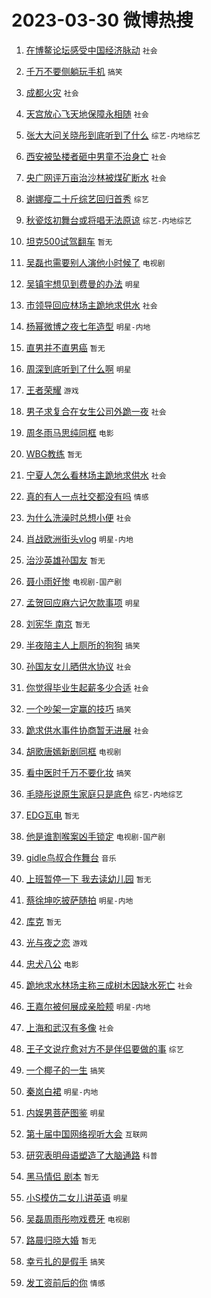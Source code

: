# 2023-03-30 微博热搜 
1. [在博鳌论坛感受中国经济脉动](https://m.weibo.cn/search?containerid=100103type%3D1%26t%3D10%26q%3D%23%E5%9C%A8%E5%8D%9A%E9%B3%8C%E8%AE%BA%E5%9D%9B%E6%84%9F%E5%8F%97%E4%B8%AD%E5%9B%BD%E7%BB%8F%E6%B5%8E%E8%84%89%E5%8A%A8%23&stream_entry_id=51&isnewpage=1&extparam=seat%3D1%26pos%3D0%26dgr%3D0%26stream_entry_id%3D51%26filter_type%3Drealtimehot%26cate%3D10103%26c_type%3D51%26display_time%3D1680116663%26pre_seqid%3D16801166630990316320112&luicode=10000011&lfid=106003type%3D25%26t%3D3%26disable_hot%3D1%26filter_type%3Drealtimehot) `社会` 

2. [千万不要侧躺玩手机](https://m.weibo.cn/search?containerid=100103type%3D1%26t%3D10%26q%3D%23%E5%8D%83%E4%B8%87%E4%B8%8D%E8%A6%81%E4%BE%A7%E8%BA%BA%E7%8E%A9%E6%89%8B%E6%9C%BA%23&stream_entry_id=31&isnewpage=1&extparam=seat%3D1%26q%3D%2523%25E5%258D%2583%25E4%25B8%2587%25E4%25B8%258D%25E8%25A6%2581%25E4%25BE%25A7%25E8%25BA%25BA%25E7%258E%25A9%25E6%2589%258B%25E6%259C%25BA%2523%26c_type%3D31%26dgr%3D0%26filter_type%3Drealtimehot%26cate%3D5001%26stream_entry_id%3D31%26pos%3D0%26lcate%3D5001%26flag%3D2%26band_rank%3D1%26realpos%3D1%26display_time%3D1680116663%26pre_seqid%3D16801166630990316320112&luicode=10000011&lfid=106003type%3D25%26t%3D3%26disable_hot%3D1%26filter_type%3Drealtimehot) `搞笑` 

3. [成都火灾](https://m.weibo.cn/search?containerid=100103type%3D1%26t%3D10%26q%3D%E6%88%90%E9%83%BD%E7%81%AB%E7%81%BE&stream_entry_id=31&isnewpage=1&extparam=seat%3D1%26q%3D%25E6%2588%2590%25E9%2583%25BD%25E7%2581%25AB%25E7%2581%25BE%26c_type%3D31%26dgr%3D0%26filter_type%3Drealtimehot%26cate%3D5001%26stream_entry_id%3D31%26pos%3D1%26lcate%3D5001%26flag%3D0%26band_rank%3D2%26realpos%3D2%26display_time%3D1680116663%26pre_seqid%3D16801166630990316320112&luicode=10000011&lfid=106003type%3D25%26t%3D3%26disable_hot%3D1%26filter_type%3Drealtimehot) `社会` 

4. [天宫放心飞天地保障永相随](https://m.weibo.cn/search?containerid=100103type%3D1%26t%3D10%26q%3D%23%E5%A4%A9%E5%AE%AB%E6%94%BE%E5%BF%83%E9%A3%9E%E5%A4%A9%E5%9C%B0%E4%BF%9D%E9%9A%9C%E6%B0%B8%E7%9B%B8%E9%9A%8F%23&stream_entry_id=31&isnewpage=1&extparam=seat%3D1%26q%3D%2523%25E5%25A4%25A9%25E5%25AE%25AB%25E6%2594%25BE%25E5%25BF%2583%25E9%25A3%259E%25E5%25A4%25A9%25E5%259C%25B0%25E4%25BF%259D%25E9%259A%259C%25E6%25B0%25B8%25E7%259B%25B8%25E9%259A%258F%2523%26c_type%3D31%26dgr%3D0%26filter_type%3Drealtimehot%26cate%3D5001%26stream_entry_id%3D31%26pos%3D2%26lcate%3D5001%26flag%3D0%26band_rank%3D3%26realpos%3D3%26display_time%3D1680116663%26pre_seqid%3D16801166630990316320112&luicode=10000011&lfid=106003type%3D25%26t%3D3%26disable_hot%3D1%26filter_type%3Drealtimehot) `社会` 

5. [张大大问关晓彤到底听到了什么](https://m.weibo.cn/search?containerid=100103type%3D1%26t%3D10%26q%3D%23%E5%BC%A0%E5%A4%A7%E5%A4%A7%E9%97%AE%E5%85%B3%E6%99%93%E5%BD%A4%E5%88%B0%E5%BA%95%E5%90%AC%E5%88%B0%E4%BA%86%E4%BB%80%E4%B9%88%23&stream_entry_id=31&isnewpage=1&extparam=seat%3D1%26q%3D%2523%25E5%25BC%25A0%25E5%25A4%25A7%25E5%25A4%25A7%25E9%2597%25AE%25E5%2585%25B3%25E6%2599%2593%25E5%25BD%25A4%25E5%2588%25B0%25E5%25BA%2595%25E5%2590%25AC%25E5%2588%25B0%25E4%25BA%2586%25E4%25BB%2580%25E4%25B9%2588%2523%26c_type%3D31%26dgr%3D0%26filter_type%3Drealtimehot%26cate%3D5001%26stream_entry_id%3D31%26pos%3D3%26lcate%3D5001%26flag%3D0%26band_rank%3D4%26realpos%3D4%26display_time%3D1680116663%26pre_seqid%3D16801166630990316320112&luicode=10000011&lfid=106003type%3D25%26t%3D3%26disable_hot%3D1%26filter_type%3Drealtimehot) `综艺-内地综艺` 

6. [西安被坠楼者砸中男童不治身亡](https://m.weibo.cn/search?containerid=100103type%3D1%26t%3D10%26q%3D%23%E8%A5%BF%E5%AE%89%E8%A2%AB%E5%9D%A0%E6%A5%BC%E8%80%85%E7%A0%B8%E4%B8%AD%E7%94%B7%E7%AB%A5%E4%B8%8D%E6%B2%BB%E8%BA%AB%E4%BA%A1%23&stream_entry_id=31&isnewpage=1&extparam=seat%3D1%26q%3D%2523%25E8%25A5%25BF%25E5%25AE%2589%25E8%25A2%25AB%25E5%259D%25A0%25E6%25A5%25BC%25E8%2580%2585%25E7%25A0%25B8%25E4%25B8%25AD%25E7%2594%25B7%25E7%25AB%25A5%25E4%25B8%258D%25E6%25B2%25BB%25E8%25BA%25AB%25E4%25BA%25A1%2523%26c_type%3D31%26dgr%3D0%26filter_type%3Drealtimehot%26cate%3D5001%26stream_entry_id%3D31%26pos%3D4%26lcate%3D5001%26flag%3D0%26band_rank%3D5%26realpos%3D5%26display_time%3D1680116663%26pre_seqid%3D16801166630990316320112&luicode=10000011&lfid=106003type%3D25%26t%3D3%26disable_hot%3D1%26filter_type%3Drealtimehot) `社会` 

7. [央广网评万亩治沙林被煤矿断水](https://m.weibo.cn/search?containerid=100103type%3D1%26t%3D10%26q%3D%23%E5%A4%AE%E5%B9%BF%E7%BD%91%E8%AF%84%E4%B8%87%E4%BA%A9%E6%B2%BB%E6%B2%99%E6%9E%97%E8%A2%AB%E7%85%A4%E7%9F%BF%E6%96%AD%E6%B0%B4%23&stream_entry_id=31&isnewpage=1&extparam=seat%3D1%26q%3D%2523%25E5%25A4%25AE%25E5%25B9%25BF%25E7%25BD%2591%25E8%25AF%2584%25E4%25B8%2587%25E4%25BA%25A9%25E6%25B2%25BB%25E6%25B2%2599%25E6%259E%2597%25E8%25A2%25AB%25E7%2585%25A4%25E7%259F%25BF%25E6%2596%25AD%25E6%25B0%25B4%2523%26c_type%3D31%26dgr%3D0%26filter_type%3Drealtimehot%26cate%3D5001%26stream_entry_id%3D31%26pos%3D5%26lcate%3D5001%26flag%3D0%26band_rank%3D6%26realpos%3D6%26display_time%3D1680116663%26pre_seqid%3D16801166630990316320112&luicode=10000011&lfid=106003type%3D25%26t%3D3%26disable_hot%3D1%26filter_type%3Drealtimehot) `社会` 

8. [谢娜瘦二十斤综艺回归首秀](https://m.weibo.cn/search?containerid=100103type%3D1%26t%3D10%26q%3D%23%E8%B0%A2%E5%A8%9C%E7%98%A6%E4%BA%8C%E5%8D%81%E6%96%A4%E7%BB%BC%E8%89%BA%E5%9B%9E%E5%BD%92%E9%A6%96%E7%A7%80%23&stream_entry_id=31&isnewpage=1&extparam=seat%3D1%26q%3D%2523%25E8%25B0%25A2%25E5%25A8%259C%25E7%2598%25A6%25E4%25BA%258C%25E5%258D%2581%25E6%2596%25A4%25E7%25BB%25BC%25E8%2589%25BA%25E5%259B%259E%25E5%25BD%2592%25E9%25A6%2596%25E7%25A7%2580%2523%26c_type%3D31%26dgr%3D0%26filter_type%3Drealtimehot%26cate%3D5001%26stream_entry_id%3D31%26pos%3D6%26lcate%3D5001%26flag%3D2%26band_rank%3D7%26realpos%3D7%26display_time%3D1680116663%26pre_seqid%3D16801166630990316320112&luicode=10000011&lfid=106003type%3D25%26t%3D3%26disable_hot%3D1%26filter_type%3Drealtimehot) `综艺` 

9. [秋瓷炫初舞台或将唱无法原谅](https://m.weibo.cn/search?containerid=100103type%3D1%26t%3D10%26q%3D%23%E7%A7%8B%E7%93%B7%E7%82%AB%E5%88%9D%E8%88%9E%E5%8F%B0%E6%88%96%E5%B0%86%E5%94%B1%E6%97%A0%E6%B3%95%E5%8E%9F%E8%B0%85%23&stream_entry_id=31&isnewpage=1&extparam=seat%3D1%26q%3D%2523%25E7%25A7%258B%25E7%2593%25B7%25E7%2582%25AB%25E5%2588%259D%25E8%2588%259E%25E5%258F%25B0%25E6%2588%2596%25E5%25B0%2586%25E5%2594%25B1%25E6%2597%25A0%25E6%25B3%2595%25E5%258E%259F%25E8%25B0%2585%2523%26c_type%3D31%26dgr%3D0%26filter_type%3Drealtimehot%26cate%3D5001%26stream_entry_id%3D31%26pos%3D7%26lcate%3D5001%26flag%3D0%26band_rank%3D8%26realpos%3D8%26display_time%3D1680116663%26pre_seqid%3D16801166630990316320112&luicode=10000011&lfid=106003type%3D25%26t%3D3%26disable_hot%3D1%26filter_type%3Drealtimehot) `综艺-内地综艺` 

10. [坦克500试驾翻车](https://m.weibo.cn/search?containerid=100103type%3D1%26t%3D10%26q%3D%E5%9D%A6%E5%85%8B500%E8%AF%95%E9%A9%BE%E7%BF%BB%E8%BD%A6&stream_entry_id=31&isnewpage=1&extparam=seat%3D1%26q%3D%25E5%259D%25A6%25E5%2585%258B500%25E8%25AF%2595%25E9%25A9%25BE%25E7%25BF%25BB%25E8%25BD%25A6%26c_type%3D31%26dgr%3D0%26filter_type%3Drealtimehot%26cate%3D5001%26stream_entry_id%3D31%26pos%3D8%26lcate%3D5001%26flag%3D0%26band_rank%3D9%26realpos%3D9%26display_time%3D1680116663%26pre_seqid%3D16801166630990316320112&luicode=10000011&lfid=106003type%3D25%26t%3D3%26disable_hot%3D1%26filter_type%3Drealtimehot) `暂无` 

11. [吴磊也需要别人演他小时候了](https://m.weibo.cn/search?containerid=100103type%3D1%26t%3D10%26q%3D%23%E5%90%B4%E7%A3%8A%E4%B9%9F%E9%9C%80%E8%A6%81%E5%88%AB%E4%BA%BA%E6%BC%94%E4%BB%96%E5%B0%8F%E6%97%B6%E5%80%99%E4%BA%86%23&stream_entry_id=31&isnewpage=1&extparam=seat%3D1%26q%3D%2523%25E5%2590%25B4%25E7%25A3%258A%25E4%25B9%259F%25E9%259C%2580%25E8%25A6%2581%25E5%2588%25AB%25E4%25BA%25BA%25E6%25BC%2594%25E4%25BB%2596%25E5%25B0%258F%25E6%2597%25B6%25E5%2580%2599%25E4%25BA%2586%2523%26c_type%3D31%26dgr%3D0%26filter_type%3Drealtimehot%26cate%3D5001%26stream_entry_id%3D31%26pos%3D9%26lcate%3D5001%26flag%3D0%26band_rank%3D10%26realpos%3D10%26display_time%3D1680116663%26pre_seqid%3D16801166630990316320112&luicode=10000011&lfid=106003type%3D25%26t%3D3%26disable_hot%3D1%26filter_type%3Drealtimehot) `电视剧` 

12. [吴镇宇想见到费曼的办法](https://m.weibo.cn/search?containerid=100103type%3D1%26t%3D10%26q%3D%23%E5%90%B4%E9%95%87%E5%AE%87%E6%83%B3%E8%A7%81%E5%88%B0%E8%B4%B9%E6%9B%BC%E7%9A%84%E5%8A%9E%E6%B3%95%23&stream_entry_id=31&isnewpage=1&extparam=seat%3D1%26q%3D%2523%25E5%2590%25B4%25E9%2595%2587%25E5%25AE%2587%25E6%2583%25B3%25E8%25A7%2581%25E5%2588%25B0%25E8%25B4%25B9%25E6%259B%25BC%25E7%259A%2584%25E5%258A%259E%25E6%25B3%2595%2523%26c_type%3D31%26dgr%3D0%26filter_type%3Drealtimehot%26cate%3D5001%26stream_entry_id%3D31%26pos%3D10%26lcate%3D5001%26flag%3D0%26band_rank%3D11%26realpos%3D11%26display_time%3D1680116663%26pre_seqid%3D16801166630990316320112&luicode=10000011&lfid=106003type%3D25%26t%3D3%26disable_hot%3D1%26filter_type%3Drealtimehot) `明星` 

13. [市领导回应林场主跪地求供水](https://m.weibo.cn/search?containerid=100103type%3D1%26t%3D10%26q%3D%23%E5%B8%82%E9%A2%86%E5%AF%BC%E5%9B%9E%E5%BA%94%E6%9E%97%E5%9C%BA%E4%B8%BB%E8%B7%AA%E5%9C%B0%E6%B1%82%E4%BE%9B%E6%B0%B4%23&stream_entry_id=31&isnewpage=1&extparam=seat%3D1%26q%3D%2523%25E5%25B8%2582%25E9%25A2%2586%25E5%25AF%25BC%25E5%259B%259E%25E5%25BA%2594%25E6%259E%2597%25E5%259C%25BA%25E4%25B8%25BB%25E8%25B7%25AA%25E5%259C%25B0%25E6%25B1%2582%25E4%25BE%259B%25E6%25B0%25B4%2523%26c_type%3D31%26dgr%3D0%26filter_type%3Drealtimehot%26cate%3D5001%26stream_entry_id%3D31%26pos%3D11%26lcate%3D5001%26flag%3D0%26band_rank%3D12%26realpos%3D12%26display_time%3D1680116663%26pre_seqid%3D16801166630990316320112&luicode=10000011&lfid=106003type%3D25%26t%3D3%26disable_hot%3D1%26filter_type%3Drealtimehot) `社会` 

14. [杨幂微博之夜七年造型](https://m.weibo.cn/search?containerid=100103type%3D1%26t%3D10%26q%3D%23%E6%9D%A8%E5%B9%82%E5%BE%AE%E5%8D%9A%E4%B9%8B%E5%A4%9C%E4%B8%83%E5%B9%B4%E9%80%A0%E5%9E%8B%23&stream_entry_id=31&isnewpage=1&extparam=seat%3D1%26q%3D%2523%25E6%259D%25A8%25E5%25B9%2582%25E5%25BE%25AE%25E5%258D%259A%25E4%25B9%258B%25E5%25A4%259C%25E4%25B8%2583%25E5%25B9%25B4%25E9%2580%25A0%25E5%259E%258B%2523%26c_type%3D31%26dgr%3D0%26filter_type%3Drealtimehot%26cate%3D5001%26stream_entry_id%3D31%26pos%3D12%26lcate%3D5001%26flag%3D0%26band_rank%3D13%26realpos%3D13%26display_time%3D1680116663%26pre_seqid%3D16801166630990316320112&luicode=10000011&lfid=106003type%3D25%26t%3D3%26disable_hot%3D1%26filter_type%3Drealtimehot) `明星-内地` 

15. [直男并不直男癌](https://m.weibo.cn/search?containerid=100103type%3D1%26t%3D10%26q%3D%E7%9B%B4%E7%94%B7%E5%B9%B6%E4%B8%8D%E7%9B%B4%E7%94%B7%E7%99%8C&stream_entry_id=31&isnewpage=1&extparam=seat%3D1%26q%3D%25E7%259B%25B4%25E7%2594%25B7%25E5%25B9%25B6%25E4%25B8%258D%25E7%259B%25B4%25E7%2594%25B7%25E7%2599%258C%26c_type%3D31%26dgr%3D0%26filter_type%3Drealtimehot%26cate%3D5001%26stream_entry_id%3D31%26pos%3D13%26lcate%3D5001%26flag%3D0%26band_rank%3D14%26realpos%3D14%26display_time%3D1680116663%26pre_seqid%3D16801166630990316320112&luicode=10000011&lfid=106003type%3D25%26t%3D3%26disable_hot%3D1%26filter_type%3Drealtimehot) `暂无` 

16. [周深到底听到了什么啊](https://m.weibo.cn/search?containerid=100103type%3D1%26t%3D10%26q%3D%23%E5%91%A8%E6%B7%B1%E5%88%B0%E5%BA%95%E5%90%AC%E5%88%B0%E4%BA%86%E4%BB%80%E4%B9%88%E5%95%8A%23&stream_entry_id=31&isnewpage=1&extparam=seat%3D1%26q%3D%2523%25E5%2591%25A8%25E6%25B7%25B1%25E5%2588%25B0%25E5%25BA%2595%25E5%2590%25AC%25E5%2588%25B0%25E4%25BA%2586%25E4%25BB%2580%25E4%25B9%2588%25E5%2595%258A%2523%26c_type%3D31%26dgr%3D0%26filter_type%3Drealtimehot%26cate%3D5001%26stream_entry_id%3D31%26pos%3D14%26lcate%3D5001%26flag%3D0%26band_rank%3D15%26realpos%3D15%26display_time%3D1680116663%26pre_seqid%3D16801166630990316320112&luicode=10000011&lfid=106003type%3D25%26t%3D3%26disable_hot%3D1%26filter_type%3Drealtimehot) `明星` 

17. [王者荣耀](https://m.weibo.cn/search?containerid=100103type%3D1%26t%3D10%26q%3D%23%E7%8E%8B%E8%80%85%E8%8D%A3%E8%80%80%23&stream_entry_id=31&isnewpage=1&extparam=seat%3D1%26q%3D%2523%25E7%258E%258B%25E8%2580%2585%25E8%258D%25A3%25E8%2580%2580%2523%26c_type%3D31%26dgr%3D0%26filter_type%3Drealtimehot%26cate%3D5001%26stream_entry_id%3D31%26pos%3D15%26lcate%3D5001%26flag%3D0%26band_rank%3D16%26realpos%3D16%26display_time%3D1680116663%26pre_seqid%3D16801166630990316320112&luicode=10000011&lfid=106003type%3D25%26t%3D3%26disable_hot%3D1%26filter_type%3Drealtimehot) `游戏` 

18. [男子求复合在女生公司外跪一夜](https://m.weibo.cn/search?containerid=100103type%3D1%26t%3D10%26q%3D%23%E7%94%B7%E5%AD%90%E6%B1%82%E5%A4%8D%E5%90%88%E5%9C%A8%E5%A5%B3%E7%94%9F%E5%85%AC%E5%8F%B8%E5%A4%96%E8%B7%AA%E4%B8%80%E5%A4%9C%23&stream_entry_id=31&isnewpage=1&extparam=seat%3D1%26q%3D%2523%25E7%2594%25B7%25E5%25AD%2590%25E6%25B1%2582%25E5%25A4%258D%25E5%2590%2588%25E5%259C%25A8%25E5%25A5%25B3%25E7%2594%259F%25E5%2585%25AC%25E5%258F%25B8%25E5%25A4%2596%25E8%25B7%25AA%25E4%25B8%2580%25E5%25A4%259C%2523%26c_type%3D31%26dgr%3D0%26filter_type%3Drealtimehot%26cate%3D5001%26stream_entry_id%3D31%26pos%3D16%26lcate%3D5001%26flag%3D0%26band_rank%3D17%26realpos%3D17%26display_time%3D1680116663%26pre_seqid%3D16801166630990316320112&luicode=10000011&lfid=106003type%3D25%26t%3D3%26disable_hot%3D1%26filter_type%3Drealtimehot) `社会` 

19. [周冬雨马思纯同框](https://m.weibo.cn/search?containerid=100103type%3D1%26t%3D10%26q%3D%23%E5%91%A8%E5%86%AC%E9%9B%A8%E9%A9%AC%E6%80%9D%E7%BA%AF%E5%90%8C%E6%A1%86%23&stream_entry_id=31&isnewpage=1&extparam=seat%3D1%26q%3D%2523%25E5%2591%25A8%25E5%2586%25AC%25E9%259B%25A8%25E9%25A9%25AC%25E6%2580%259D%25E7%25BA%25AF%25E5%2590%258C%25E6%25A1%2586%2523%26c_type%3D31%26dgr%3D0%26filter_type%3Drealtimehot%26cate%3D5001%26stream_entry_id%3D31%26pos%3D17%26lcate%3D5001%26flag%3D0%26band_rank%3D18%26realpos%3D18%26display_time%3D1680116663%26pre_seqid%3D16801166630990316320112&luicode=10000011&lfid=106003type%3D25%26t%3D3%26disable_hot%3D1%26filter_type%3Drealtimehot) `电影` 

20. [WBG教练](https://m.weibo.cn/search?containerid=100103type%3D1%26t%3D10%26q%3DWBG%E6%95%99%E7%BB%83&stream_entry_id=31&isnewpage=1&extparam=seat%3D1%26q%3DWBG%25E6%2595%2599%25E7%25BB%2583%26c_type%3D31%26dgr%3D0%26filter_type%3Drealtimehot%26cate%3D5001%26stream_entry_id%3D31%26pos%3D18%26lcate%3D5001%26flag%3D0%26band_rank%3D19%26realpos%3D19%26display_time%3D1680116663%26pre_seqid%3D16801166630990316320112&luicode=10000011&lfid=106003type%3D25%26t%3D3%26disable_hot%3D1%26filter_type%3Drealtimehot) `暂无` 

21. [宁夏人怎么看林场主跪地求供水](https://m.weibo.cn/search?containerid=100103type%3D1%26t%3D10%26q%3D%23%E5%AE%81%E5%A4%8F%E4%BA%BA%E6%80%8E%E4%B9%88%E7%9C%8B%E6%9E%97%E5%9C%BA%E4%B8%BB%E8%B7%AA%E5%9C%B0%E6%B1%82%E4%BE%9B%E6%B0%B4%23&stream_entry_id=31&isnewpage=1&extparam=seat%3D1%26q%3D%2523%25E5%25AE%2581%25E5%25A4%258F%25E4%25BA%25BA%25E6%2580%258E%25E4%25B9%2588%25E7%259C%258B%25E6%259E%2597%25E5%259C%25BA%25E4%25B8%25BB%25E8%25B7%25AA%25E5%259C%25B0%25E6%25B1%2582%25E4%25BE%259B%25E6%25B0%25B4%2523%26c_type%3D31%26dgr%3D0%26filter_type%3Drealtimehot%26cate%3D5001%26stream_entry_id%3D31%26pos%3D19%26lcate%3D5001%26flag%3D0%26band_rank%3D20%26realpos%3D20%26display_time%3D1680116663%26pre_seqid%3D16801166630990316320112&luicode=10000011&lfid=106003type%3D25%26t%3D3%26disable_hot%3D1%26filter_type%3Drealtimehot) `社会` 

22. [真的有人一点社交都没有吗](https://m.weibo.cn/search?containerid=100103type%3D1%26t%3D10%26q%3D%23%E7%9C%9F%E7%9A%84%E6%9C%89%E4%BA%BA%E4%B8%80%E7%82%B9%E7%A4%BE%E4%BA%A4%E9%83%BD%E6%B2%A1%E6%9C%89%E5%90%97%23&stream_entry_id=31&isnewpage=1&extparam=seat%3D1%26q%3D%2523%25E7%259C%259F%25E7%259A%2584%25E6%259C%2589%25E4%25BA%25BA%25E4%25B8%2580%25E7%2582%25B9%25E7%25A4%25BE%25E4%25BA%25A4%25E9%2583%25BD%25E6%25B2%25A1%25E6%259C%2589%25E5%2590%2597%2523%26c_type%3D31%26dgr%3D0%26filter_type%3Drealtimehot%26cate%3D5001%26stream_entry_id%3D31%26pos%3D20%26lcate%3D5001%26flag%3D0%26band_rank%3D21%26realpos%3D21%26display_time%3D1680116663%26pre_seqid%3D16801166630990316320112&luicode=10000011&lfid=106003type%3D25%26t%3D3%26disable_hot%3D1%26filter_type%3Drealtimehot) `情感` 

23. [为什么洗澡时总想小便](https://m.weibo.cn/search?containerid=100103type%3D1%26t%3D10%26q%3D%23%E4%B8%BA%E4%BB%80%E4%B9%88%E6%B4%97%E6%BE%A1%E6%97%B6%E6%80%BB%E6%83%B3%E5%B0%8F%E4%BE%BF%23&stream_entry_id=31&isnewpage=1&extparam=seat%3D1%26q%3D%2523%25E4%25B8%25BA%25E4%25BB%2580%25E4%25B9%2588%25E6%25B4%2597%25E6%25BE%25A1%25E6%2597%25B6%25E6%2580%25BB%25E6%2583%25B3%25E5%25B0%258F%25E4%25BE%25BF%2523%26c_type%3D31%26dgr%3D0%26filter_type%3Drealtimehot%26cate%3D5001%26stream_entry_id%3D31%26pos%3D21%26lcate%3D5001%26flag%3D0%26band_rank%3D22%26realpos%3D22%26display_time%3D1680116663%26pre_seqid%3D16801166630990316320112&luicode=10000011&lfid=106003type%3D25%26t%3D3%26disable_hot%3D1%26filter_type%3Drealtimehot) `社会` 

24. [肖战欧洲街头vlog](https://m.weibo.cn/search?containerid=100103type%3D1%26t%3D10%26q%3D%23%E8%82%96%E6%88%98%E6%AC%A7%E6%B4%B2%E8%A1%97%E5%A4%B4vlog%23&stream_entry_id=31&isnewpage=1&extparam=seat%3D1%26q%3D%2523%25E8%2582%2596%25E6%2588%2598%25E6%25AC%25A7%25E6%25B4%25B2%25E8%25A1%2597%25E5%25A4%25B4vlog%2523%26c_type%3D31%26dgr%3D0%26filter_type%3Drealtimehot%26cate%3D5001%26stream_entry_id%3D31%26pos%3D22%26lcate%3D5001%26flag%3D0%26band_rank%3D23%26realpos%3D23%26display_time%3D1680116663%26pre_seqid%3D16801166630990316320112&luicode=10000011&lfid=106003type%3D25%26t%3D3%26disable_hot%3D1%26filter_type%3Drealtimehot) `明星-内地` 

25. [治沙英雄孙国友](https://m.weibo.cn/search?containerid=100103type%3D1%26t%3D10%26q%3D%23%E6%B2%BB%E6%B2%99%E8%8B%B1%E9%9B%84%E5%AD%99%E5%9B%BD%E5%8F%8B%23&stream_entry_id=31&isnewpage=1&extparam=seat%3D1%26q%3D%2523%25E6%25B2%25BB%25E6%25B2%2599%25E8%258B%25B1%25E9%259B%2584%25E5%25AD%2599%25E5%259B%25BD%25E5%258F%258B%2523%26c_type%3D31%26dgr%3D0%26filter_type%3Drealtimehot%26cate%3D5001%26stream_entry_id%3D31%26pos%3D23%26lcate%3D5001%26flag%3D0%26band_rank%3D24%26realpos%3D24%26display_time%3D1680116663%26pre_seqid%3D16801166630990316320112&luicode=10000011&lfid=106003type%3D25%26t%3D3%26disable_hot%3D1%26filter_type%3Drealtimehot) `暂无` 

26. [聂小雨好惨](https://m.weibo.cn/search?containerid=100103type%3D1%26t%3D10%26q%3D%23%E8%81%82%E5%B0%8F%E9%9B%A8%E5%A5%BD%E6%83%A8%23&stream_entry_id=31&isnewpage=1&extparam=seat%3D1%26q%3D%2523%25E8%2581%2582%25E5%25B0%258F%25E9%259B%25A8%25E5%25A5%25BD%25E6%2583%25A8%2523%26c_type%3D31%26dgr%3D0%26filter_type%3Drealtimehot%26cate%3D5001%26stream_entry_id%3D31%26pos%3D24%26lcate%3D5001%26flag%3D0%26band_rank%3D25%26realpos%3D25%26display_time%3D1680116663%26pre_seqid%3D16801166630990316320112&luicode=10000011&lfid=106003type%3D25%26t%3D3%26disable_hot%3D1%26filter_type%3Drealtimehot) `电视剧-国产剧` 

27. [孟贺回应麻六记欠款事项](https://m.weibo.cn/search?containerid=100103type%3D1%26t%3D10%26q%3D%23%E5%AD%9F%E8%B4%BA%E5%9B%9E%E5%BA%94%E9%BA%BB%E5%85%AD%E8%AE%B0%E6%AC%A0%E6%AC%BE%E4%BA%8B%E9%A1%B9%23&stream_entry_id=31&isnewpage=1&extparam=seat%3D1%26q%3D%2523%25E5%25AD%259F%25E8%25B4%25BA%25E5%259B%259E%25E5%25BA%2594%25E9%25BA%25BB%25E5%2585%25AD%25E8%25AE%25B0%25E6%25AC%25A0%25E6%25AC%25BE%25E4%25BA%258B%25E9%25A1%25B9%2523%26c_type%3D31%26dgr%3D0%26filter_type%3Drealtimehot%26cate%3D5001%26stream_entry_id%3D31%26pos%3D25%26lcate%3D5001%26flag%3D0%26band_rank%3D26%26realpos%3D26%26display_time%3D1680116663%26pre_seqid%3D16801166630990316320112&luicode=10000011&lfid=106003type%3D25%26t%3D3%26disable_hot%3D1%26filter_type%3Drealtimehot) `明星` 

28. [刘宪华 南京](https://m.weibo.cn/search?containerid=100103type%3D1%26t%3D10%26q%3D%E5%88%98%E5%AE%AA%E5%8D%8E+%E5%8D%97%E4%BA%AC&stream_entry_id=31&isnewpage=1&extparam=seat%3D1%26q%3D%25E5%2588%2598%25E5%25AE%25AA%25E5%258D%258E%2520%25E5%258D%2597%25E4%25BA%25AC%26c_type%3D31%26dgr%3D0%26filter_type%3Drealtimehot%26cate%3D5001%26stream_entry_id%3D31%26pos%3D26%26lcate%3D5001%26flag%3D0%26band_rank%3D27%26realpos%3D27%26display_time%3D1680116663%26pre_seqid%3D16801166630990316320112&luicode=10000011&lfid=106003type%3D25%26t%3D3%26disable_hot%3D1%26filter_type%3Drealtimehot) `暂无` 

29. [半夜陪主人上厕所的狗狗](https://m.weibo.cn/search?containerid=100103type%3D1%26t%3D10%26q%3D%23%E5%8D%8A%E5%A4%9C%E9%99%AA%E4%B8%BB%E4%BA%BA%E4%B8%8A%E5%8E%95%E6%89%80%E7%9A%84%E7%8B%97%E7%8B%97%23&stream_entry_id=31&isnewpage=1&extparam=seat%3D1%26q%3D%2523%25E5%258D%258A%25E5%25A4%259C%25E9%2599%25AA%25E4%25B8%25BB%25E4%25BA%25BA%25E4%25B8%258A%25E5%258E%2595%25E6%2589%2580%25E7%259A%2584%25E7%258B%2597%25E7%258B%2597%2523%26c_type%3D31%26dgr%3D0%26filter_type%3Drealtimehot%26cate%3D5001%26stream_entry_id%3D31%26pos%3D27%26lcate%3D5001%26flag%3D0%26band_rank%3D28%26realpos%3D28%26display_time%3D1680116663%26pre_seqid%3D16801166630990316320112&luicode=10000011&lfid=106003type%3D25%26t%3D3%26disable_hot%3D1%26filter_type%3Drealtimehot) `搞笑` 

30. [孙国友女儿晒供水协议](https://m.weibo.cn/search?containerid=100103type%3D1%26t%3D10%26q%3D%23%E5%AD%99%E5%9B%BD%E5%8F%8B%E5%A5%B3%E5%84%BF%E6%99%92%E4%BE%9B%E6%B0%B4%E5%8D%8F%E8%AE%AE%23&stream_entry_id=31&isnewpage=1&extparam=seat%3D1%26q%3D%2523%25E5%25AD%2599%25E5%259B%25BD%25E5%258F%258B%25E5%25A5%25B3%25E5%2584%25BF%25E6%2599%2592%25E4%25BE%259B%25E6%25B0%25B4%25E5%258D%258F%25E8%25AE%25AE%2523%26c_type%3D31%26dgr%3D0%26filter_type%3Drealtimehot%26cate%3D5001%26stream_entry_id%3D31%26pos%3D28%26lcate%3D5001%26flag%3D0%26band_rank%3D29%26realpos%3D29%26display_time%3D1680116663%26pre_seqid%3D16801166630990316320112&luicode=10000011&lfid=106003type%3D25%26t%3D3%26disable_hot%3D1%26filter_type%3Drealtimehot) `社会` 

31. [你觉得毕业生起薪多少合适](https://m.weibo.cn/search?containerid=100103type%3D1%26t%3D10%26q%3D%23%E4%BD%A0%E8%A7%89%E5%BE%97%E6%AF%95%E4%B8%9A%E7%94%9F%E8%B5%B7%E8%96%AA%E5%A4%9A%E5%B0%91%E5%90%88%E9%80%82%23&stream_entry_id=31&isnewpage=1&extparam=seat%3D1%26q%3D%2523%25E4%25BD%25A0%25E8%25A7%2589%25E5%25BE%2597%25E6%25AF%2595%25E4%25B8%259A%25E7%2594%259F%25E8%25B5%25B7%25E8%2596%25AA%25E5%25A4%259A%25E5%25B0%2591%25E5%2590%2588%25E9%2580%2582%2523%26c_type%3D31%26dgr%3D0%26filter_type%3Drealtimehot%26cate%3D5001%26stream_entry_id%3D31%26pos%3D29%26lcate%3D5001%26flag%3D0%26band_rank%3D30%26realpos%3D30%26display_time%3D1680116663%26pre_seqid%3D16801166630990316320112&luicode=10000011&lfid=106003type%3D25%26t%3D3%26disable_hot%3D1%26filter_type%3Drealtimehot) `社会` 

32. [一个吵架一定赢的技巧](https://m.weibo.cn/search?containerid=100103type%3D1%26t%3D10%26q%3D%23%E4%B8%80%E4%B8%AA%E5%90%B5%E6%9E%B6%E4%B8%80%E5%AE%9A%E8%B5%A2%E7%9A%84%E6%8A%80%E5%B7%A7%23&stream_entry_id=31&isnewpage=1&extparam=seat%3D1%26q%3D%2523%25E4%25B8%2580%25E4%25B8%25AA%25E5%2590%25B5%25E6%259E%25B6%25E4%25B8%2580%25E5%25AE%259A%25E8%25B5%25A2%25E7%259A%2584%25E6%258A%2580%25E5%25B7%25A7%2523%26c_type%3D31%26dgr%3D0%26filter_type%3Drealtimehot%26cate%3D5001%26stream_entry_id%3D31%26pos%3D30%26lcate%3D5001%26flag%3D0%26band_rank%3D31%26realpos%3D31%26display_time%3D1680116663%26pre_seqid%3D16801166630990316320112&luicode=10000011&lfid=106003type%3D25%26t%3D3%26disable_hot%3D1%26filter_type%3Drealtimehot) `搞笑` 

33. [跪求供水事件协商暂无进展](https://m.weibo.cn/search?containerid=100103type%3D1%26t%3D10%26q%3D%23%E8%B7%AA%E6%B1%82%E4%BE%9B%E6%B0%B4%E4%BA%8B%E4%BB%B6%E5%8D%8F%E5%95%86%E6%9A%82%E6%97%A0%E8%BF%9B%E5%B1%95%23&stream_entry_id=31&isnewpage=1&extparam=seat%3D1%26q%3D%2523%25E8%25B7%25AA%25E6%25B1%2582%25E4%25BE%259B%25E6%25B0%25B4%25E4%25BA%258B%25E4%25BB%25B6%25E5%258D%258F%25E5%2595%2586%25E6%259A%2582%25E6%2597%25A0%25E8%25BF%259B%25E5%25B1%2595%2523%26c_type%3D31%26dgr%3D0%26filter_type%3Drealtimehot%26cate%3D5001%26stream_entry_id%3D31%26pos%3D31%26lcate%3D5001%26flag%3D0%26band_rank%3D32%26realpos%3D32%26display_time%3D1680116663%26pre_seqid%3D16801166630990316320112&luicode=10000011&lfid=106003type%3D25%26t%3D3%26disable_hot%3D1%26filter_type%3Drealtimehot) `社会` 

34. [胡歌唐嫣新剧同框](https://m.weibo.cn/search?containerid=100103type%3D1%26t%3D10%26q%3D%E8%83%A1%E6%AD%8C%E5%94%90%E5%AB%A3%E6%96%B0%E5%89%A7%E5%90%8C%E6%A1%86&stream_entry_id=31&isnewpage=1&extparam=seat%3D1%26q%3D%25E8%2583%25A1%25E6%25AD%258C%25E5%2594%2590%25E5%25AB%25A3%25E6%2596%25B0%25E5%2589%25A7%25E5%2590%258C%25E6%25A1%2586%26c_type%3D31%26dgr%3D0%26filter_type%3Drealtimehot%26cate%3D5001%26stream_entry_id%3D31%26pos%3D32%26lcate%3D5001%26flag%3D0%26band_rank%3D33%26realpos%3D33%26display_time%3D1680116663%26pre_seqid%3D16801166630990316320112&luicode=10000011&lfid=106003type%3D25%26t%3D3%26disable_hot%3D1%26filter_type%3Drealtimehot) `电视剧` 

35. [看中医时千万不要化妆](https://m.weibo.cn/search?containerid=100103type%3D1%26t%3D10%26q%3D%23%E7%9C%8B%E4%B8%AD%E5%8C%BB%E6%97%B6%E5%8D%83%E4%B8%87%E4%B8%8D%E8%A6%81%E5%8C%96%E5%A6%86%23&stream_entry_id=31&isnewpage=1&extparam=seat%3D1%26q%3D%2523%25E7%259C%258B%25E4%25B8%25AD%25E5%258C%25BB%25E6%2597%25B6%25E5%258D%2583%25E4%25B8%2587%25E4%25B8%258D%25E8%25A6%2581%25E5%258C%2596%25E5%25A6%2586%2523%26c_type%3D31%26dgr%3D0%26filter_type%3Drealtimehot%26cate%3D5001%26stream_entry_id%3D31%26pos%3D33%26lcate%3D5001%26flag%3D0%26band_rank%3D34%26realpos%3D34%26display_time%3D1680116663%26pre_seqid%3D16801166630990316320112&luicode=10000011&lfid=106003type%3D25%26t%3D3%26disable_hot%3D1%26filter_type%3Drealtimehot) `搞笑` 

36. [毛晓彤说原生家庭只是底色](https://m.weibo.cn/search?containerid=100103type%3D1%26t%3D10%26q%3D%23%E6%AF%9B%E6%99%93%E5%BD%A4%E8%AF%B4%E5%8E%9F%E7%94%9F%E5%AE%B6%E5%BA%AD%E5%8F%AA%E6%98%AF%E5%BA%95%E8%89%B2%23&stream_entry_id=31&isnewpage=1&extparam=seat%3D1%26q%3D%2523%25E6%25AF%259B%25E6%2599%2593%25E5%25BD%25A4%25E8%25AF%25B4%25E5%258E%259F%25E7%2594%259F%25E5%25AE%25B6%25E5%25BA%25AD%25E5%258F%25AA%25E6%2598%25AF%25E5%25BA%2595%25E8%2589%25B2%2523%26c_type%3D31%26dgr%3D0%26filter_type%3Drealtimehot%26cate%3D5001%26stream_entry_id%3D31%26pos%3D34%26lcate%3D5001%26flag%3D0%26band_rank%3D35%26realpos%3D35%26display_time%3D1680116663%26pre_seqid%3D16801166630990316320112&luicode=10000011&lfid=106003type%3D25%26t%3D3%26disable_hot%3D1%26filter_type%3Drealtimehot) `综艺-内地综艺` 

37. [EDG瓦电](https://m.weibo.cn/search?containerid=100103type%3D1%26t%3D10%26q%3DEDG%E7%93%A6%E7%94%B5&stream_entry_id=31&isnewpage=1&extparam=seat%3D1%26q%3DEDG%25E7%2593%25A6%25E7%2594%25B5%26c_type%3D31%26dgr%3D0%26filter_type%3Drealtimehot%26cate%3D5001%26stream_entry_id%3D31%26pos%3D35%26lcate%3D5001%26flag%3D0%26band_rank%3D36%26realpos%3D36%26display_time%3D1680116663%26pre_seqid%3D16801166630990316320112&luicode=10000011&lfid=106003type%3D25%26t%3D3%26disable_hot%3D1%26filter_type%3Drealtimehot) `暂无` 

38. [他是谁割喉案凶手锁定](https://m.weibo.cn/search?containerid=100103type%3D1%26t%3D10%26q%3D%23%E4%BB%96%E6%98%AF%E8%B0%81%E5%89%B2%E5%96%89%E6%A1%88%E5%87%B6%E6%89%8B%E9%94%81%E5%AE%9A%23&stream_entry_id=31&isnewpage=1&extparam=seat%3D1%26q%3D%2523%25E4%25BB%2596%25E6%2598%25AF%25E8%25B0%2581%25E5%2589%25B2%25E5%2596%2589%25E6%25A1%2588%25E5%2587%25B6%25E6%2589%258B%25E9%2594%2581%25E5%25AE%259A%2523%26c_type%3D31%26dgr%3D0%26filter_type%3Drealtimehot%26cate%3D5001%26stream_entry_id%3D31%26pos%3D36%26lcate%3D5001%26flag%3D0%26band_rank%3D37%26realpos%3D37%26display_time%3D1680116663%26pre_seqid%3D16801166630990316320112&luicode=10000011&lfid=106003type%3D25%26t%3D3%26disable_hot%3D1%26filter_type%3Drealtimehot) `电视剧-国产剧` 

39. [gidle鸟叔合作舞台](https://m.weibo.cn/search?containerid=100103type%3D1%26t%3D10%26q%3D%23gidle%E9%B8%9F%E5%8F%94%E5%90%88%E4%BD%9C%E8%88%9E%E5%8F%B0%23&stream_entry_id=31&isnewpage=1&extparam=seat%3D1%26q%3D%2523gidle%25E9%25B8%259F%25E5%258F%2594%25E5%2590%2588%25E4%25BD%259C%25E8%2588%259E%25E5%258F%25B0%2523%26c_type%3D31%26dgr%3D0%26filter_type%3Drealtimehot%26cate%3D5001%26stream_entry_id%3D31%26pos%3D37%26lcate%3D5001%26flag%3D0%26band_rank%3D38%26realpos%3D38%26display_time%3D1680116663%26pre_seqid%3D16801166630990316320112&luicode=10000011&lfid=106003type%3D25%26t%3D3%26disable_hot%3D1%26filter_type%3Drealtimehot) `音乐` 

40. [上班暂停一下 我去读幼儿园](https://m.weibo.cn/search?containerid=100103type%3D1%26t%3D10%26q%3D%E4%B8%8A%E7%8F%AD%E6%9A%82%E5%81%9C%E4%B8%80%E4%B8%8B+%E6%88%91%E5%8E%BB%E8%AF%BB%E5%B9%BC%E5%84%BF%E5%9B%AD&stream_entry_id=31&isnewpage=1&extparam=seat%3D1%26q%3D%25E4%25B8%258A%25E7%258F%25AD%25E6%259A%2582%25E5%2581%259C%25E4%25B8%2580%25E4%25B8%258B%2520%25E6%2588%2591%25E5%258E%25BB%25E8%25AF%25BB%25E5%25B9%25BC%25E5%2584%25BF%25E5%259B%25AD%26c_type%3D31%26dgr%3D0%26filter_type%3Drealtimehot%26cate%3D5001%26stream_entry_id%3D31%26pos%3D38%26lcate%3D5001%26flag%3D0%26band_rank%3D39%26realpos%3D39%26display_time%3D1680116663%26pre_seqid%3D16801166630990316320112&luicode=10000011&lfid=106003type%3D25%26t%3D3%26disable_hot%3D1%26filter_type%3Drealtimehot) `暂无` 

41. [蔡徐坤吃披萨随拍](https://m.weibo.cn/search?containerid=100103type%3D1%26t%3D10%26q%3D%23%E8%94%A1%E5%BE%90%E5%9D%A4%E5%90%83%E6%8A%AB%E8%90%A8%E9%9A%8F%E6%8B%8D%23&stream_entry_id=31&isnewpage=1&extparam=seat%3D1%26q%3D%2523%25E8%2594%25A1%25E5%25BE%2590%25E5%259D%25A4%25E5%2590%2583%25E6%258A%25AB%25E8%2590%25A8%25E9%259A%258F%25E6%258B%258D%2523%26c_type%3D31%26dgr%3D0%26filter_type%3Drealtimehot%26cate%3D5001%26stream_entry_id%3D31%26pos%3D39%26lcate%3D5001%26flag%3D0%26band_rank%3D40%26realpos%3D40%26display_time%3D1680116663%26pre_seqid%3D16801166630990316320112&luicode=10000011&lfid=106003type%3D25%26t%3D3%26disable_hot%3D1%26filter_type%3Drealtimehot) `明星-内地` 

42. [库克](https://m.weibo.cn/search?containerid=100103type%3D1%26t%3D10%26q%3D%E5%BA%93%E5%85%8B&stream_entry_id=31&isnewpage=1&extparam=seat%3D1%26q%3D%25E5%25BA%2593%25E5%2585%258B%26c_type%3D31%26dgr%3D0%26filter_type%3Drealtimehot%26cate%3D5001%26stream_entry_id%3D31%26pos%3D40%26lcate%3D5001%26flag%3D0%26band_rank%3D41%26realpos%3D41%26display_time%3D1680116663%26pre_seqid%3D16801166630990316320112&luicode=10000011&lfid=106003type%3D25%26t%3D3%26disable_hot%3D1%26filter_type%3Drealtimehot) `暂无` 

43. [光与夜之恋](https://m.weibo.cn/search?containerid=100103type%3D1%26t%3D10%26q%3D%E5%85%89%E4%B8%8E%E5%A4%9C%E4%B9%8B%E6%81%8B&stream_entry_id=31&isnewpage=1&extparam=seat%3D1%26q%3D%25E5%2585%2589%25E4%25B8%258E%25E5%25A4%259C%25E4%25B9%258B%25E6%2581%258B%26c_type%3D31%26dgr%3D0%26filter_type%3Drealtimehot%26cate%3D5001%26stream_entry_id%3D31%26pos%3D41%26lcate%3D5001%26flag%3D0%26band_rank%3D42%26realpos%3D42%26display_time%3D1680116663%26pre_seqid%3D16801166630990316320112&luicode=10000011&lfid=106003type%3D25%26t%3D3%26disable_hot%3D1%26filter_type%3Drealtimehot) `游戏` 

44. [忠犬八公](https://m.weibo.cn/search?containerid=100103type%3D1%26t%3D10%26q%3D%E5%BF%A0%E7%8A%AC%E5%85%AB%E5%85%AC&stream_entry_id=31&isnewpage=1&extparam=seat%3D1%26q%3D%25E5%25BF%25A0%25E7%258A%25AC%25E5%2585%25AB%25E5%2585%25AC%26c_type%3D31%26dgr%3D0%26filter_type%3Drealtimehot%26cate%3D5001%26stream_entry_id%3D31%26pos%3D42%26lcate%3D5001%26flag%3D0%26band_rank%3D43%26realpos%3D43%26display_time%3D1680116663%26pre_seqid%3D16801166630990316320112&luicode=10000011&lfid=106003type%3D25%26t%3D3%26disable_hot%3D1%26filter_type%3Drealtimehot) `电影` 

45. [跪地求水林场主称三成树木因缺水死亡](https://m.weibo.cn/search?containerid=100103type%3D1%26t%3D10%26q%3D%23%E8%B7%AA%E5%9C%B0%E6%B1%82%E6%B0%B4%E6%9E%97%E5%9C%BA%E4%B8%BB%E7%A7%B0%E4%B8%89%E6%88%90%E6%A0%91%E6%9C%A8%E5%9B%A0%E7%BC%BA%E6%B0%B4%E6%AD%BB%E4%BA%A1%23&stream_entry_id=31&isnewpage=1&extparam=seat%3D1%26q%3D%2523%25E8%25B7%25AA%25E5%259C%25B0%25E6%25B1%2582%25E6%25B0%25B4%25E6%259E%2597%25E5%259C%25BA%25E4%25B8%25BB%25E7%25A7%25B0%25E4%25B8%2589%25E6%2588%2590%25E6%25A0%2591%25E6%259C%25A8%25E5%259B%25A0%25E7%25BC%25BA%25E6%25B0%25B4%25E6%25AD%25BB%25E4%25BA%25A1%2523%26c_type%3D31%26dgr%3D0%26filter_type%3Drealtimehot%26cate%3D5001%26stream_entry_id%3D31%26pos%3D43%26lcate%3D5001%26flag%3D0%26band_rank%3D44%26realpos%3D44%26display_time%3D1680116663%26pre_seqid%3D16801166630990316320112&luicode=10000011&lfid=106003type%3D25%26t%3D3%26disable_hot%3D1%26filter_type%3Drealtimehot) `社会` 

46. [王嘉尔被何展成亲脸颊](https://m.weibo.cn/search?containerid=100103type%3D1%26t%3D10%26q%3D%23%E7%8E%8B%E5%98%89%E5%B0%94%E8%A2%AB%E4%BD%95%E5%B1%95%E6%88%90%E4%BA%B2%E8%84%B8%E9%A2%8A%23&stream_entry_id=31&isnewpage=1&extparam=seat%3D1%26q%3D%2523%25E7%258E%258B%25E5%2598%2589%25E5%25B0%2594%25E8%25A2%25AB%25E4%25BD%2595%25E5%25B1%2595%25E6%2588%2590%25E4%25BA%25B2%25E8%2584%25B8%25E9%25A2%258A%2523%26c_type%3D31%26dgr%3D0%26filter_type%3Drealtimehot%26cate%3D5001%26stream_entry_id%3D31%26pos%3D44%26lcate%3D5001%26flag%3D0%26band_rank%3D45%26realpos%3D45%26display_time%3D1680116663%26pre_seqid%3D16801166630990316320112&luicode=10000011&lfid=106003type%3D25%26t%3D3%26disable_hot%3D1%26filter_type%3Drealtimehot) `明星-内地` 

47. [上海和武汉有多像](https://m.weibo.cn/search?containerid=100103type%3D1%26t%3D10%26q%3D%23%E4%B8%8A%E6%B5%B7%E5%92%8C%E6%AD%A6%E6%B1%89%E6%9C%89%E5%A4%9A%E5%83%8F%23&stream_entry_id=31&isnewpage=1&extparam=seat%3D1%26q%3D%2523%25E4%25B8%258A%25E6%25B5%25B7%25E5%2592%258C%25E6%25AD%25A6%25E6%25B1%2589%25E6%259C%2589%25E5%25A4%259A%25E5%2583%258F%2523%26c_type%3D31%26dgr%3D0%26filter_type%3Drealtimehot%26cate%3D5001%26stream_entry_id%3D31%26pos%3D45%26lcate%3D5001%26flag%3D0%26band_rank%3D46%26realpos%3D46%26display_time%3D1680116663%26pre_seqid%3D16801166630990316320112&luicode=10000011&lfid=106003type%3D25%26t%3D3%26disable_hot%3D1%26filter_type%3Drealtimehot) `社会` 

48. [王子文说疗愈对方不是伴侣要做的事](https://m.weibo.cn/search?containerid=100103type%3D1%26t%3D10%26q%3D%23%E7%8E%8B%E5%AD%90%E6%96%87%E8%AF%B4%E7%96%97%E6%84%88%E5%AF%B9%E6%96%B9%E4%B8%8D%E6%98%AF%E4%BC%B4%E4%BE%A3%E8%A6%81%E5%81%9A%E7%9A%84%E4%BA%8B%23&stream_entry_id=31&isnewpage=1&extparam=seat%3D1%26q%3D%2523%25E7%258E%258B%25E5%25AD%2590%25E6%2596%2587%25E8%25AF%25B4%25E7%2596%2597%25E6%2584%2588%25E5%25AF%25B9%25E6%2596%25B9%25E4%25B8%258D%25E6%2598%25AF%25E4%25BC%25B4%25E4%25BE%25A3%25E8%25A6%2581%25E5%2581%259A%25E7%259A%2584%25E4%25BA%258B%2523%26c_type%3D31%26dgr%3D0%26filter_type%3Drealtimehot%26cate%3D5001%26stream_entry_id%3D31%26pos%3D46%26lcate%3D5001%26flag%3D0%26band_rank%3D47%26realpos%3D47%26display_time%3D1680116663%26pre_seqid%3D16801166630990316320112&luicode=10000011&lfid=106003type%3D25%26t%3D3%26disable_hot%3D1%26filter_type%3Drealtimehot) `综艺` 

49. [一个椰子的一生](https://m.weibo.cn/search?containerid=100103type%3D1%26t%3D10%26q%3D%23%E4%B8%80%E4%B8%AA%E6%A4%B0%E5%AD%90%E7%9A%84%E4%B8%80%E7%94%9F%23&stream_entry_id=31&isnewpage=1&extparam=seat%3D1%26q%3D%2523%25E4%25B8%2580%25E4%25B8%25AA%25E6%25A4%25B0%25E5%25AD%2590%25E7%259A%2584%25E4%25B8%2580%25E7%2594%259F%2523%26c_type%3D31%26dgr%3D0%26filter_type%3Drealtimehot%26cate%3D5001%26stream_entry_id%3D31%26pos%3D47%26lcate%3D5001%26flag%3D0%26band_rank%3D48%26realpos%3D48%26display_time%3D1680116663%26pre_seqid%3D16801166630990316320112&luicode=10000011&lfid=106003type%3D25%26t%3D3%26disable_hot%3D1%26filter_type%3Drealtimehot) `搞笑` 

50. [秦岚白裙](https://m.weibo.cn/search?containerid=100103type%3D1%26t%3D10%26q%3D%23%E7%A7%A6%E5%B2%9A%E7%99%BD%E8%A3%99%23&stream_entry_id=31&isnewpage=1&extparam=seat%3D1%26q%3D%2523%25E7%25A7%25A6%25E5%25B2%259A%25E7%2599%25BD%25E8%25A3%2599%2523%26c_type%3D31%26dgr%3D0%26filter_type%3Drealtimehot%26cate%3D5001%26stream_entry_id%3D31%26pos%3D48%26lcate%3D5001%26flag%3D0%26band_rank%3D49%26realpos%3D49%26display_time%3D1680116663%26pre_seqid%3D16801166630990316320112&luicode=10000011&lfid=106003type%3D25%26t%3D3%26disable_hot%3D1%26filter_type%3Drealtimehot) `明星-内地` 

51. [内娱男菩萨图鉴](https://m.weibo.cn/search?containerid=100103type%3D1%26t%3D10%26q%3D%23%E5%86%85%E5%A8%B1%E7%94%B7%E8%8F%A9%E8%90%A8%E5%9B%BE%E9%89%B4%23&stream_entry_id=31&isnewpage=1&extparam=seat%3D1%26q%3D%2523%25E5%2586%2585%25E5%25A8%25B1%25E7%2594%25B7%25E8%258F%25A9%25E8%2590%25A8%25E5%259B%25BE%25E9%2589%25B4%2523%26c_type%3D31%26dgr%3D0%26filter_type%3Drealtimehot%26cate%3D5001%26stream_entry_id%3D31%26pos%3D49%26lcate%3D5001%26flag%3D0%26band_rank%3D50%26realpos%3D50%26display_time%3D1680116663%26pre_seqid%3D16801166630990316320112&luicode=10000011&lfid=106003type%3D25%26t%3D3%26disable_hot%3D1%26filter_type%3Drealtimehot) `明星` 

52. [第十届中国网络视听大会](https://m.weibo.cn/search?containerid=100103type%3D1%26t%3D10%26q%3D%23%E7%AC%AC%E5%8D%81%E5%B1%8A%E4%B8%AD%E5%9B%BD%E7%BD%91%E7%BB%9C%E8%A7%86%E5%90%AC%E5%A4%A7%E4%BC%9A%23&stream_entry_id=51&isnewpage=1&extparam=seat%3D1%26pos%3D0%26dgr%3D0%26filter_type%3Drealtimehot%26c_type%3D51%26stream_entry_id%3D51%26cate%3D10103%26display_time%3D1680113510%26pre_seqid%3D16801135101380316334259&luicode=10000011&lfid=106003type%3D25%26t%3D3%26disable_hot%3D1%26filter_type%3Drealtimehot) `互联网` 

53. [研究表明母语塑造了大脑通路](https://m.weibo.cn/search?containerid=100103type%3D1%26t%3D10%26q%3D%23%E7%A0%94%E7%A9%B6%E8%A1%A8%E6%98%8E%E6%AF%8D%E8%AF%AD%E5%A1%91%E9%80%A0%E4%BA%86%E5%A4%A7%E8%84%91%E9%80%9A%E8%B7%AF%23&stream_entry_id=31&isnewpage=1&extparam=seat%3D1%26q%3D%2523%25E7%25A0%2594%25E7%25A9%25B6%25E8%25A1%25A8%25E6%2598%258E%25E6%25AF%258D%25E8%25AF%25AD%25E5%25A1%2591%25E9%2580%25A0%25E4%25BA%2586%25E5%25A4%25A7%25E8%2584%2591%25E9%2580%259A%25E8%25B7%25AF%2523%26dgr%3D0%26stream_entry_id%3D31%26flag%3D0%26pos%3D41%26lcate%3D5001%26realpos%3D42%26filter_type%3Drealtimehot%26c_type%3D31%26band_rank%3D42%26cate%3D5001%26display_time%3D1680113510%26pre_seqid%3D16801135101380316334259&luicode=10000011&lfid=106003type%3D25%26t%3D3%26disable_hot%3D1%26filter_type%3Drealtimehot) `科普` 

54. [黑马情侣 剧本](https://m.weibo.cn/search?containerid=100103type%3D1%26t%3D10%26q%3D%E9%BB%91%E9%A9%AC%E6%83%85%E4%BE%A3+%E5%89%A7%E6%9C%AC&stream_entry_id=31&isnewpage=1&extparam=seat%3D1%26q%3D%25E9%25BB%2591%25E9%25A9%25AC%25E6%2583%2585%25E4%25BE%25A3%2520%25E5%2589%25A7%25E6%259C%25AC%26dgr%3D0%26stream_entry_id%3D31%26flag%3D0%26pos%3D48%26lcate%3D5001%26realpos%3D49%26filter_type%3Drealtimehot%26c_type%3D31%26band_rank%3D49%26cate%3D5001%26display_time%3D1680113510%26pre_seqid%3D16801135101380316334259&luicode=10000011&lfid=106003type%3D25%26t%3D3%26disable_hot%3D1%26filter_type%3Drealtimehot) `暂无` 

55. [小S模仿二女儿讲英语](https://m.weibo.cn/search?containerid=100103type%3D1%26t%3D10%26q%3D%23%E5%B0%8FS%E6%A8%A1%E4%BB%BF%E4%BA%8C%E5%A5%B3%E5%84%BF%E8%AE%B2%E8%8B%B1%E8%AF%AD%23&stream_entry_id=31&isnewpage=1&extparam=seat%3D1%26q%3D%2523%25E5%25B0%258FS%25E6%25A8%25A1%25E4%25BB%25BF%25E4%25BA%258C%25E5%25A5%25B3%25E5%2584%25BF%25E8%25AE%25B2%25E8%258B%25B1%25E8%25AF%25AD%2523%26dgr%3D0%26stream_entry_id%3D31%26flag%3D0%26pos%3D49%26lcate%3D5001%26realpos%3D50%26filter_type%3Drealtimehot%26c_type%3D31%26band_rank%3D50%26cate%3D5001%26display_time%3D1680113510%26pre_seqid%3D16801135101380316334259&luicode=10000011&lfid=106003type%3D25%26t%3D3%26disable_hot%3D1%26filter_type%3Drealtimehot) `明星` 

56. [吴磊周雨彤吻戏费牙](https://m.weibo.cn/search?containerid=100103type%3D1%26t%3D10%26q%3D%23%E5%90%B4%E7%A3%8A%E5%91%A8%E9%9B%A8%E5%BD%A4%E5%90%BB%E6%88%8F%E8%B4%B9%E7%89%99%23&stream_entry_id=31&isnewpage=1&extparam=seat%3D1%26q%3D%2523%25E5%2590%25B4%25E7%25A3%258A%25E5%2591%25A8%25E9%259B%25A8%25E5%25BD%25A4%25E5%2590%25BB%25E6%2588%258F%25E8%25B4%25B9%25E7%2589%2599%2523%26c_type%3D31%26dgr%3D0%26filter_type%3Drealtimehot%26cate%3D5001%26stream_entry_id%3D31%26pos%3D15%26lcate%3D5001%26flag%3D0%26band_rank%3D16%26realpos%3D16%26display_time%3D1680109567%26pre_seqid%3D16801095677510481447&luicode=10000011&lfid=106003type%3D25%26t%3D3%26disable_hot%3D1%26filter_type%3Drealtimehot) `电视剧` 

57. [路晨归晓大婚](https://m.weibo.cn/search?containerid=100103type%3D1%26t%3D10%26q%3D%23%E8%B7%AF%E6%99%A8%E5%BD%92%E6%99%93%E5%A4%A7%E5%A9%9A%23&stream_entry_id=31&isnewpage=1&extparam=seat%3D1%26q%3D%2523%25E8%25B7%25AF%25E6%2599%25A8%25E5%25BD%2592%25E6%2599%2593%25E5%25A4%25A7%25E5%25A9%259A%2523%26c_type%3D31%26dgr%3D0%26filter_type%3Drealtimehot%26cate%3D5001%26stream_entry_id%3D31%26pos%3D39%26lcate%3D5001%26flag%3D0%26band_rank%3D40%26realpos%3D40%26display_time%3D1680109567%26pre_seqid%3D16801095677510481447&luicode=10000011&lfid=106003type%3D25%26t%3D3%26disable_hot%3D1%26filter_type%3Drealtimehot) `暂无` 

58. [幸亏扎的是假手](https://m.weibo.cn/search?containerid=100103type%3D1%26t%3D10%26q%3D%23%E5%B9%B8%E4%BA%8F%E6%89%8E%E7%9A%84%E6%98%AF%E5%81%87%E6%89%8B%23&stream_entry_id=31&isnewpage=1&extparam=seat%3D1%26q%3D%2523%25E5%25B9%25B8%25E4%25BA%258F%25E6%2589%258E%25E7%259A%2584%25E6%2598%25AF%25E5%2581%2587%25E6%2589%258B%2523%26c_type%3D31%26dgr%3D0%26filter_type%3Drealtimehot%26cate%3D5001%26stream_entry_id%3D31%26pos%3D40%26lcate%3D5001%26flag%3D0%26band_rank%3D41%26realpos%3D41%26display_time%3D1680109567%26pre_seqid%3D16801095677510481447&luicode=10000011&lfid=106003type%3D25%26t%3D3%26disable_hot%3D1%26filter_type%3Drealtimehot) `搞笑` 

59. [发工资前后的你](https://m.weibo.cn/search?containerid=100103type%3D1%26t%3D10%26q%3D%23%E5%8F%91%E5%B7%A5%E8%B5%84%E5%89%8D%E5%90%8E%E7%9A%84%E4%BD%A0%23&stream_entry_id=31&isnewpage=1&extparam=seat%3D1%26q%3D%2523%25E5%258F%2591%25E5%25B7%25A5%25E8%25B5%2584%25E5%2589%258D%25E5%2590%258E%25E7%259A%2584%25E4%25BD%25A0%2523%26c_type%3D31%26dgr%3D0%26filter_type%3Drealtimehot%26cate%3D5001%26stream_entry_id%3D31%26pos%3D49%26lcate%3D5001%26flag%3D0%26band_rank%3D50%26realpos%3D50%26display_time%3D1680109567%26pre_seqid%3D16801095677510481447&luicode=10000011&lfid=106003type%3D25%26t%3D3%26disable_hot%3D1%26filter_type%3Drealtimehot) `情感` 
